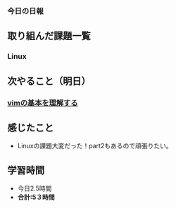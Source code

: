 ### 今日の日報
## 取り組んだ課題一覧
### Linux
## 次やること（明日）
### [vimの基本を理解する](https://github.com/happiness-chain/practice/blob/main/04_vim/001_vim%E3%81%AE%E5%9F%BA%E6%9C%AC%E3%82%92%E7%90%86%E8%A7%A3%E3%81%99%E3%82%8B.md)
## 感じたこと
- Linuxの課題大変だった！part2もあるので頑張りたい。

## 学習時間
- 今日2.5時間
- **合計:5３時間**
